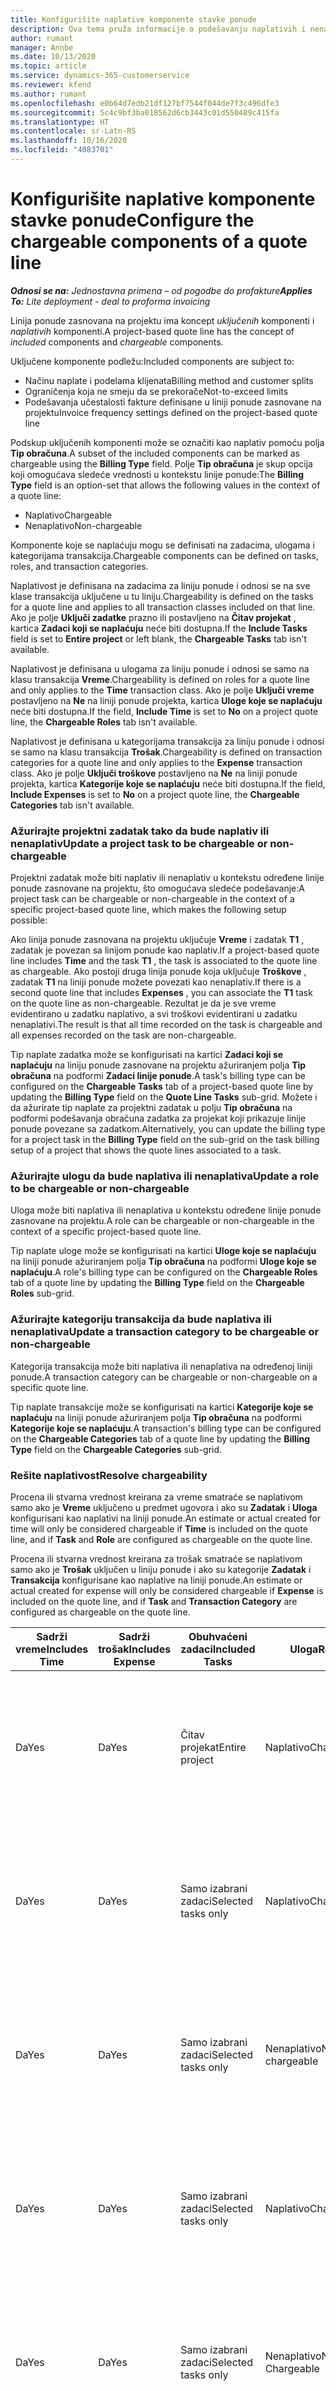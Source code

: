 ```yaml
---
title: Konfigurišite naplative komponente stavke ponude
description: Ova tema pruža informacije o podešavanju naplativih i nenaplativih komponenata na liniji ponude zasnovanoj na projektu.
author: rumant
manager: Annbe
ms.date: 10/13/2020
ms.topic: article
ms.service: dynamics-365-customerservice
ms.reviewer: kfend
ms.author: rumant
ms.openlocfilehash: e0b64d7edb21df127bf7544f044de7f3c496dfe3
ms.sourcegitcommit: 5c4c9bf3ba018562d6cb3443c01d550489c415fa
ms.translationtype: HT
ms.contentlocale: sr-Latn-RS
ms.lasthandoff: 10/16/2020
ms.locfileid: "4083701"
---
```

# <a name="configure-the-chargeable-components-of-a-quote-line"></a><span data-ttu-id="0c821-103">Konfigurišite naplative komponente stavke ponude</span><span class="sxs-lookup"><span data-stu-id="0c821-103">Configure the chargeable components of a quote line</span></span>

<span data-ttu-id="0c821-104">_**Odnosi se na:** Jednostavna primena – od pogodbe do profakture_</span><span class="sxs-lookup"><span data-stu-id="0c821-104">_**Applies To:** Lite deployment - deal to proforma invoicing_</span></span>

<span data-ttu-id="0c821-105">Linija ponude zasnovana na projektu ima koncept *uključenih* komponenti i *naplativih* komponenti.</span><span class="sxs-lookup"><span data-stu-id="0c821-105">A project-based quote line has the concept of *included* components and *chargeable* components.</span></span>

<span data-ttu-id="0c821-106">Uključene komponente podležu:</span><span class="sxs-lookup"><span data-stu-id="0c821-106">Included components are subject to:</span></span>

  - <span data-ttu-id="0c821-107">Načinu naplate i podelama klijenata</span><span class="sxs-lookup"><span data-stu-id="0c821-107">Billing method and customer splits</span></span>
  - <span data-ttu-id="0c821-108">Ograničenja koja ne smeju da se prekorače</span><span class="sxs-lookup"><span data-stu-id="0c821-108">Not-to-exceed limits</span></span> 
  - <span data-ttu-id="0c821-109">Podešavanja učestalosti fakture definisane u liniji ponude zasnovane na projektu</span><span class="sxs-lookup"><span data-stu-id="0c821-109">Invoice frequency settings defined on the project-based quote line</span></span>

<span data-ttu-id="0c821-110">Podskup uključenih komponenti može se označiti kao naplativ pomoću polja **Tip obračuna**.</span><span class="sxs-lookup"><span data-stu-id="0c821-110">A subset of the included components can be marked as chargeable using the **Billing Type** field.</span></span> <span data-ttu-id="0c821-111">Polje **Tip obračuna** je skup opcija koji omogućava sledeće vrednosti u kontekstu linije ponude:</span><span class="sxs-lookup"><span data-stu-id="0c821-111">The **Billing Type** field is an option-set that allows the following values in the context of a quote line:</span></span>

  - <span data-ttu-id="0c821-112">Naplativo</span><span class="sxs-lookup"><span data-stu-id="0c821-112">Chargeable</span></span>
  - <span data-ttu-id="0c821-113">Nenaplativo</span><span class="sxs-lookup"><span data-stu-id="0c821-113">Non-chargeable</span></span>

<span data-ttu-id="0c821-114">Komponente koje se naplaćuju mogu se definisati na zadacima, ulogama i kategorijama transakcija.</span><span class="sxs-lookup"><span data-stu-id="0c821-114">Chargeable components can be defined on tasks, roles, and transaction categories.</span></span>

<span data-ttu-id="0c821-115">Naplativost je definisana na zadacima za liniju ponude i odnosi se na sve klase transakcija uključene u tu liniju.</span><span class="sxs-lookup"><span data-stu-id="0c821-115">Chargeability is defined on the tasks for a quote line and applies to all transaction classes included on that line.</span></span> <span data-ttu-id="0c821-116">Ako je polje **Uključi zadatke** prazno ili postavljeno na **Čitav projekat** , kartica **Zadaci koji se naplaćuju** neće biti dostupna.</span><span class="sxs-lookup"><span data-stu-id="0c821-116">If the **Include Tasks** field is set to **Entire project** or left blank, the **Chargeable Tasks** tab isn't available.</span></span>

<span data-ttu-id="0c821-117">Naplativost je definisana u ulogama za liniju ponude i odnosi se samo na klasu transakcija **Vreme**.</span><span class="sxs-lookup"><span data-stu-id="0c821-117">Chargeability is defined on roles for a quote line and only applies to the **Time** transaction class.</span></span> <span data-ttu-id="0c821-118">Ako je polje **Uključi vreme** postavljeno na **Ne** na liniji ponude projekta, kartica **Uloge koje se naplaćuju** neće biti dostupna.</span><span class="sxs-lookup"><span data-stu-id="0c821-118">If the field, **Include Time** is set to **No** on a project quote line, the **Chargeable Roles** tab isn't available.</span></span>

<span data-ttu-id="0c821-119">Naplativost je definisana u kategorijama transakcija za liniju ponude i odnosi se samo na klasu transakcija **Trošak**.</span><span class="sxs-lookup"><span data-stu-id="0c821-119">Chargeability is defined on transaction categories for a  quote line and only applies to the **Expense** transaction class.</span></span> <span data-ttu-id="0c821-120">Ako je polje **Uključi troškove** postavljeno na **Ne** na liniji ponude projekta, kartica **Kategorije koje se naplaćuju** neće biti dostupna.</span><span class="sxs-lookup"><span data-stu-id="0c821-120">If the field, **Include Expenses** is set to **No** on a project quote line, the **Chargeable Categories** tab isn't available.</span></span>

### <a name="update-a-project-task-to-be-chargeable-or-non-chargeable"></a><span data-ttu-id="0c821-121">Ažurirajte projektni zadatak tako da bude naplativ ili nenaplativ</span><span class="sxs-lookup"><span data-stu-id="0c821-121">Update a project task to be chargeable or non-chargeable</span></span>

<span data-ttu-id="0c821-122">Projektni zadatak može biti naplativ ili nenaplativ u kontekstu određene linije ponude zasnovane na projektu, što omogućava sledeće podešavanje:</span><span class="sxs-lookup"><span data-stu-id="0c821-122">A project task can be chargeable or non-chargeable in the context of a specific project-based quote line, which makes the following setup possible:</span></span>

<span data-ttu-id="0c821-123">Ako linija ponude zasnovana na projektu uključuje **Vreme** i zadatak **T1** , zadatak je povezan sa linijom ponude kao naplativ.</span><span class="sxs-lookup"><span data-stu-id="0c821-123">If a project-based quote line includes **Time** and the task **T1** , the task is associated to the quote line as chargeable.</span></span> <span data-ttu-id="0c821-124">Ako postoji druga linija ponude koja uključuje **Troškove** , zadatak **T1** na liniji ponude možete povezati kao nenaplativ.</span><span class="sxs-lookup"><span data-stu-id="0c821-124">If there is a second quote line that includes **Expenses** , you can associate the **T1** task on the quote line as non-chargeable.</span></span> <span data-ttu-id="0c821-125">Rezultat je da je sve vreme evidentirano u zadatku naplativo, a svi troškovi evidentirani u zadatku nenaplativi.</span><span class="sxs-lookup"><span data-stu-id="0c821-125">The result is that all time recorded on the task is chargeable and all expenses recorded on the task are non-chargeable.</span></span>

<span data-ttu-id="0c821-126">Tip naplate zadatka može se konfigurisati na kartici **Zadaci koji se naplaćuju** na liniju ponude zasnovane na projektu ažuriranjem polja **Tip obračuna** na podformi **Zadaci linije ponude**.</span><span class="sxs-lookup"><span data-stu-id="0c821-126">A task's billing type can be configured on the **Chargeable Tasks** tab of a project-based quote line by updating the **Billing Type** field on the **Quote Line Tasks** sub-grid.</span></span> <span data-ttu-id="0c821-127">Možete i da ažurirate tip naplate za projektni zadatak u polju **Tip obračuna** na podformi podešavanja obračuna zadatka za projekat koji prikazuje linije ponude povezane sa zadatkom.</span><span class="sxs-lookup"><span data-stu-id="0c821-127">Alternatively, you can update the billing type for a project task in the **Billing Type** field on the sub-grid on the task billing setup of a project that shows the quote lines associated to a task.</span></span>

### <a name="update-a-role-to-be-chargeable-or-non-chargeable"></a><span data-ttu-id="0c821-128">Ažurirajte ulogu da bude naplativa ili nenaplativa</span><span class="sxs-lookup"><span data-stu-id="0c821-128">Update a role to be chargeable or non-chargeable</span></span>

<span data-ttu-id="0c821-129">Uloga može biti naplativa ili nenaplativa u kontekstu određene linije ponude zasnovane na projektu.</span><span class="sxs-lookup"><span data-stu-id="0c821-129">A role can be chargeable or non-chargeable in the context of a specific project-based quote line.</span></span>

<span data-ttu-id="0c821-130">Tip naplate uloge može se konfigurisati na kartici **Uloge koje se naplaćuju** na liniji ponude ažuriranjem polja **Tip obračuna** na podformi **Uloge koje se naplaćuju**.</span><span class="sxs-lookup"><span data-stu-id="0c821-130">A role's billing type can be configured on the **Chargeable Roles** tab of a quote line by updating the **Billing Type** field on the **Chargeable Roles** sub-grid.</span></span>

### <a name="update-a-transaction-category-to-be-chargeable-or-non-chargeable"></a><span data-ttu-id="0c821-131">Ažurirajte kategoriju transakcija da bude naplativa ili nenaplativa</span><span class="sxs-lookup"><span data-stu-id="0c821-131">Update a transaction category to be chargeable or non-chargeable</span></span>

<span data-ttu-id="0c821-132">Kategorija transakcija može biti naplativa ili nenaplativa na određenoj liniji ponude.</span><span class="sxs-lookup"><span data-stu-id="0c821-132">A transaction category can be chargeable or non-chargeable on a specific quote line.</span></span>

<span data-ttu-id="0c821-133">Tip naplate transakcije može se konfigurisati na kartici **Kategorije koje se naplaćuju** na liniji ponude ažuriranjem polja **Tip obračuna** na podformi **Kategorije koje se naplaćuju**.</span><span class="sxs-lookup"><span data-stu-id="0c821-133">A transaction's billing type can be configured on the **Chargeable Categories** tab of a quote line by updating the **Billing Type** field on the **Chargeable Categories** sub-grid.</span></span>

### <a name="resolve-chargeability"></a><span data-ttu-id="0c821-134">Rešite naplativost</span><span class="sxs-lookup"><span data-stu-id="0c821-134">Resolve chargeability</span></span>
<span data-ttu-id="0c821-135">Procena ili stvarna vrednost kreirana za vreme smatraće se naplativom samo ako je **Vreme** uključeno u predmet ugovora i ako su **Zadatak** i **Uloga** konfigurisani kao naplativi na liniji ponude.</span><span class="sxs-lookup"><span data-stu-id="0c821-135">An estimate or actual created for time will only be considered chargeable if **Time** is included on the quote line, and if **Task** and **Role** are configured as chargeable on the quote line.</span></span>

<span data-ttu-id="0c821-136">Procena ili stvarna vrednost kreirana za trošak smatraće se naplativom samo ako je **Trošak** uključen u liniju ponude i ako su kategorije **Zadatak** i **Transakcija** konfigurisane kao naplative na liniji ponude.</span><span class="sxs-lookup"><span data-stu-id="0c821-136">An estimate or actual created for expense will only be considered chargeable if **Expense** is included on the quote line, and if **Task** and **Transaction Category** are configured as chargeable on the quote line.</span></span>

| <span data-ttu-id="0c821-137">Sadrži vreme</span><span class="sxs-lookup"><span data-stu-id="0c821-137">Includes Time</span></span> | <span data-ttu-id="0c821-138">Sadrži trošak</span><span class="sxs-lookup"><span data-stu-id="0c821-138">Includes Expense</span></span> | <span data-ttu-id="0c821-139">Obuhvaćeni zadaci</span><span class="sxs-lookup"><span data-stu-id="0c821-139">Included Tasks</span></span> | <span data-ttu-id="0c821-140">Uloga</span><span class="sxs-lookup"><span data-stu-id="0c821-140">Role</span></span> | <span data-ttu-id="0c821-141">Kategorija</span><span class="sxs-lookup"><span data-stu-id="0c821-141">Category</span></span> | <span data-ttu-id="0c821-142">Zadatak</span><span class="sxs-lookup"><span data-stu-id="0c821-142">Task</span></span> | <span data-ttu-id="0c821-143">Naplata</span><span class="sxs-lookup"><span data-stu-id="0c821-143">Billing</span></span> |
| --- | --- | --- | --- | --- | --- | --- |
| <span data-ttu-id="0c821-144">Da</span><span class="sxs-lookup"><span data-stu-id="0c821-144">Yes</span></span> | <span data-ttu-id="0c821-145">Da</span><span class="sxs-lookup"><span data-stu-id="0c821-145">Yes</span></span> | <span data-ttu-id="0c821-146">Čitav projekat</span><span class="sxs-lookup"><span data-stu-id="0c821-146">Entire project</span></span> | <span data-ttu-id="0c821-147">Naplativo</span><span class="sxs-lookup"><span data-stu-id="0c821-147">Chargeable</span></span> | <span data-ttu-id="0c821-148">Naplativo</span><span class="sxs-lookup"><span data-stu-id="0c821-148">Chargeable</span></span> | <span data-ttu-id="0c821-149">Nije moguće podesiti</span><span class="sxs-lookup"><span data-stu-id="0c821-149">Can't be set</span></span> | <span data-ttu-id="0c821-150">Obračun u stvarnom vremenu: Naplativo</span><span class="sxs-lookup"><span data-stu-id="0c821-150">Billing on a time actual: Chargeable</span></span> </br><span data-ttu-id="0c821-151">Tip obračuna na stvarnom trošku: Naplativo</span><span class="sxs-lookup"><span data-stu-id="0c821-151">Billing type on expense actual: Chargeable</span></span> |
| <span data-ttu-id="0c821-152">Da</span><span class="sxs-lookup"><span data-stu-id="0c821-152">Yes</span></span> | <span data-ttu-id="0c821-153">Da</span><span class="sxs-lookup"><span data-stu-id="0c821-153">Yes</span></span> | <span data-ttu-id="0c821-154">Samo izabrani zadaci</span><span class="sxs-lookup"><span data-stu-id="0c821-154">Selected tasks only</span></span> | <span data-ttu-id="0c821-155">Naplativo</span><span class="sxs-lookup"><span data-stu-id="0c821-155">Chargeable</span></span> | <span data-ttu-id="0c821-156">Naplativo</span><span class="sxs-lookup"><span data-stu-id="0c821-156">Chargeable</span></span> | <span data-ttu-id="0c821-157">Naplativo</span><span class="sxs-lookup"><span data-stu-id="0c821-157">Chargeable</span></span> | <span data-ttu-id="0c821-158">Obračun u stvarnom vremenu: Naplativo</span><span class="sxs-lookup"><span data-stu-id="0c821-158">Billing on a time actual: Chargeable</span></span></br><span data-ttu-id="0c821-159">Tip obračuna na stvarnom trošku: Naplativo</span><span class="sxs-lookup"><span data-stu-id="0c821-159">Billing type on expense actual: Chargeable</span></span> |
| <span data-ttu-id="0c821-160">Da</span><span class="sxs-lookup"><span data-stu-id="0c821-160">Yes</span></span> | <span data-ttu-id="0c821-161">Da</span><span class="sxs-lookup"><span data-stu-id="0c821-161">Yes</span></span> | <span data-ttu-id="0c821-162">Samo izabrani zadaci</span><span class="sxs-lookup"><span data-stu-id="0c821-162">Selected tasks only</span></span> | <span data-ttu-id="0c821-163">Nenaplativo</span><span class="sxs-lookup"><span data-stu-id="0c821-163">Non-chargeable</span></span> | <span data-ttu-id="0c821-164">Naplativo</span><span class="sxs-lookup"><span data-stu-id="0c821-164">Chargeable</span></span> | <span data-ttu-id="0c821-165">Naplativo</span><span class="sxs-lookup"><span data-stu-id="0c821-165">Chargeable</span></span> | <span data-ttu-id="0c821-166">Obračun u stvarnom vremenu: Nenaplativo</span><span class="sxs-lookup"><span data-stu-id="0c821-166">Billing on a time actual: Non-Chargeable</span></span></br><span data-ttu-id="0c821-167">Tip obračuna na stvarnom trošku: Naplativo</span><span class="sxs-lookup"><span data-stu-id="0c821-167">Billing type on expense actual: Chargeable</span></span> |
| <span data-ttu-id="0c821-168">Da</span><span class="sxs-lookup"><span data-stu-id="0c821-168">Yes</span></span> | <span data-ttu-id="0c821-169">Da</span><span class="sxs-lookup"><span data-stu-id="0c821-169">Yes</span></span> | <span data-ttu-id="0c821-170">Samo izabrani zadaci</span><span class="sxs-lookup"><span data-stu-id="0c821-170">Selected tasks only</span></span> | <span data-ttu-id="0c821-171">Naplativo</span><span class="sxs-lookup"><span data-stu-id="0c821-171">Chargeable</span></span> | <span data-ttu-id="0c821-172">Naplativo</span><span class="sxs-lookup"><span data-stu-id="0c821-172">Chargeable</span></span> | <span data-ttu-id="0c821-173">Nenaplativo</span><span class="sxs-lookup"><span data-stu-id="0c821-173">Non-Chargeable</span></span> | <span data-ttu-id="0c821-174">Obračun u stvarnom vremenu: Nenaplativo</span><span class="sxs-lookup"><span data-stu-id="0c821-174">Billing on a time actual: Non-Chargeable</span></span></br> <span data-ttu-id="0c821-175">Tip obračuna na stvarnom trošku: Nenaplativo</span><span class="sxs-lookup"><span data-stu-id="0c821-175">Billing type on expense actual: Non-Chargeable</span></span> |
| <span data-ttu-id="0c821-176">Da</span><span class="sxs-lookup"><span data-stu-id="0c821-176">Yes</span></span> | <span data-ttu-id="0c821-177">Da</span><span class="sxs-lookup"><span data-stu-id="0c821-177">Yes</span></span> | <span data-ttu-id="0c821-178">Samo izabrani zadaci</span><span class="sxs-lookup"><span data-stu-id="0c821-178">Selected tasks only</span></span> | <span data-ttu-id="0c821-179">Nenaplativo</span><span class="sxs-lookup"><span data-stu-id="0c821-179">Non-Chargeable</span></span> | <span data-ttu-id="0c821-180">Naplativo</span><span class="sxs-lookup"><span data-stu-id="0c821-180">Chargeable</span></span> | <span data-ttu-id="0c821-181">Nenaplativo</span><span class="sxs-lookup"><span data-stu-id="0c821-181">Non- Chargeable</span></span> | <span data-ttu-id="0c821-182">Obračun u stvarnom vremenu: Nenaplativo</span><span class="sxs-lookup"><span data-stu-id="0c821-182">Billing on a time actual: Non-Chargeable</span></span></br> <span data-ttu-id="0c821-183">Tip obračuna na stvarnom trošku: Nenaplativo</span><span class="sxs-lookup"><span data-stu-id="0c821-183">Billing type on expense actual: Non-Chargeable</span></span> |
| <span data-ttu-id="0c821-184">Da</span><span class="sxs-lookup"><span data-stu-id="0c821-184">Yes</span></span> | <span data-ttu-id="0c821-185">Da</span><span class="sxs-lookup"><span data-stu-id="0c821-185">Yes</span></span> | <span data-ttu-id="0c821-186">Samo izabrani zadaci</span><span class="sxs-lookup"><span data-stu-id="0c821-186">Selected tasks only</span></span> | <span data-ttu-id="0c821-187">Nenaplativo</span><span class="sxs-lookup"><span data-stu-id="0c821-187">Non-Chargeable</span></span> | <span data-ttu-id="0c821-188">Nenaplativo</span><span class="sxs-lookup"><span data-stu-id="0c821-188">Non-Chargeable</span></span> | <span data-ttu-id="0c821-189">Naplativo</span><span class="sxs-lookup"><span data-stu-id="0c821-189">Chargeable</span></span> | <span data-ttu-id="0c821-190">Obračun u stvarnom vremenu: Nenaplativo</span><span class="sxs-lookup"><span data-stu-id="0c821-190">Billing on a time actual: Non-Chargeable</span></span></br> <span data-ttu-id="0c821-191">Tip obračuna na stvarnom trošku: Nenaplativo</span><span class="sxs-lookup"><span data-stu-id="0c821-191">Billing type on expense actual: Non-Chargeable</span></span> |
| <span data-ttu-id="0c821-192">No</span><span class="sxs-lookup"><span data-stu-id="0c821-192">No</span></span> | <span data-ttu-id="0c821-193">Da</span><span class="sxs-lookup"><span data-stu-id="0c821-193">Yes</span></span> | <span data-ttu-id="0c821-194">Čitav projekat</span><span class="sxs-lookup"><span data-stu-id="0c821-194">Entire project</span></span> | <span data-ttu-id="0c821-195">Nije moguće podesiti</span><span class="sxs-lookup"><span data-stu-id="0c821-195">Can't be set</span></span> | <span data-ttu-id="0c821-196">Naplativo</span><span class="sxs-lookup"><span data-stu-id="0c821-196">Chargeable</span></span> | <span data-ttu-id="0c821-197">Nije moguće podesiti</span><span class="sxs-lookup"><span data-stu-id="0c821-197">Can't be set</span></span> | <span data-ttu-id="0c821-198">Obračun u stvarnom vremenu: Nije dostupno</span><span class="sxs-lookup"><span data-stu-id="0c821-198">Billing on a time actual: Not available</span></span> </br><span data-ttu-id="0c821-199">Tip obračuna na stvarnom trošku: Naplativo</span><span class="sxs-lookup"><span data-stu-id="0c821-199">Billing type on expense actual: Chargeable</span></span> |
| <span data-ttu-id="0c821-200">No</span><span class="sxs-lookup"><span data-stu-id="0c821-200">No</span></span> | <span data-ttu-id="0c821-201">Da</span><span class="sxs-lookup"><span data-stu-id="0c821-201">Yes</span></span> | <span data-ttu-id="0c821-202">Čitav projekat</span><span class="sxs-lookup"><span data-stu-id="0c821-202">Entire project</span></span> | <span data-ttu-id="0c821-203">Nije moguće podesiti</span><span class="sxs-lookup"><span data-stu-id="0c821-203">Can't be set</span></span> | <span data-ttu-id="0c821-204">Nenaplativo</span><span class="sxs-lookup"><span data-stu-id="0c821-204">Non-chargeable</span></span> | <span data-ttu-id="0c821-205">Nije moguće podesiti</span><span class="sxs-lookup"><span data-stu-id="0c821-205">Can't be set</span></span> | <span data-ttu-id="0c821-206">Obračun u stvarnom vremenu: Nije dostupno</span><span class="sxs-lookup"><span data-stu-id="0c821-206">Billing on a time actual: Not available</span></span> </br><span data-ttu-id="0c821-207">Tip obračuna na stvarnom trošku: Nenaplativo</span><span class="sxs-lookup"><span data-stu-id="0c821-207">Billing type on expense actual: Non-chargeable</span></span> |
| <span data-ttu-id="0c821-208">Da</span><span class="sxs-lookup"><span data-stu-id="0c821-208">Yes</span></span> | <span data-ttu-id="0c821-209">No</span><span class="sxs-lookup"><span data-stu-id="0c821-209">No</span></span> | <span data-ttu-id="0c821-210">Čitav projekat</span><span class="sxs-lookup"><span data-stu-id="0c821-210">Entire project</span></span> | <span data-ttu-id="0c821-211">Naplativo</span><span class="sxs-lookup"><span data-stu-id="0c821-211">Chargeable</span></span> | <span data-ttu-id="0c821-212">Nije moguće podesiti</span><span class="sxs-lookup"><span data-stu-id="0c821-212">Can't be set</span></span> | <span data-ttu-id="0c821-213">Nije moguće podesiti</span><span class="sxs-lookup"><span data-stu-id="0c821-213">Can't be set</span></span> | <span data-ttu-id="0c821-214">Obračun u stvarnom vremenu: Naplativo</span><span class="sxs-lookup"><span data-stu-id="0c821-214">Billing on a time actual: Chargeable</span></span></br><span data-ttu-id="0c821-215">Tip obračuna na stvarnom trošku: Nije dostupno</span><span class="sxs-lookup"><span data-stu-id="0c821-215">Billing type on expense actual: Not available</span></span> |
| <span data-ttu-id="0c821-216">Da</span><span class="sxs-lookup"><span data-stu-id="0c821-216">Yes</span></span> | <span data-ttu-id="0c821-217">No</span><span class="sxs-lookup"><span data-stu-id="0c821-217">No</span></span> | <span data-ttu-id="0c821-218">Čitav projekat</span><span class="sxs-lookup"><span data-stu-id="0c821-218">Entire project</span></span> | <span data-ttu-id="0c821-219">Nenaplativo</span><span class="sxs-lookup"><span data-stu-id="0c821-219">Non-chargeable</span></span> | <span data-ttu-id="0c821-220">Nije moguće podesiti</span><span class="sxs-lookup"><span data-stu-id="0c821-220">Can't be set</span></span> | <span data-ttu-id="0c821-221">Nije moguće podesiti</span><span class="sxs-lookup"><span data-stu-id="0c821-221">Can't be set</span></span> | <span data-ttu-id="0c821-222">Obračun u stvarnom vremenu: Nenaplativo</span><span class="sxs-lookup"><span data-stu-id="0c821-222">Billing on a time actual: Non-chargeable</span></span> </br><span data-ttu-id="0c821-223">Tip obračuna na stvarnom trošku: Nije dostupno</span><span class="sxs-lookup"><span data-stu-id="0c821-223">Billing type on expense actual: Not available</span></span> |
